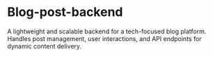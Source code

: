 # Blog-post-backend
A lightweight and scalable backend for a tech-focused blog platform. Handles post management, user interactions, and API endpoints for dynamic content delivery.

